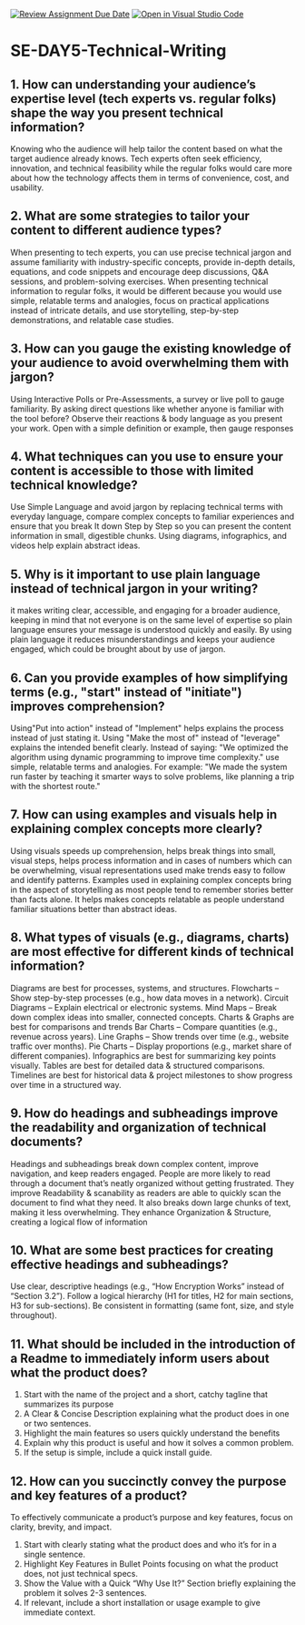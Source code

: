 [![Review Assignment Due Date](https://classroom.github.com/assets/deadline-readme-button-22041afd0340ce965d47ae6ef1cefeee28c7c493a6346c4f15d667ab976d596c.svg)](https://classroom.github.com/a/zsAR-pyY)
[![Open in Visual Studio Code](https://classroom.github.com/assets/open-in-vscode-2e0aaae1b6195c2367325f4f02e2d04e9abb55f0b24a779b69b11b9e10269abc.svg)](https://classroom.github.com/online_ide?assignment_repo_id=18501125&assignment_repo_type=AssignmentRepo)
# SE-DAY5-Technical-Writing
## 1. How can understanding your audience’s expertise level (tech experts vs. regular folks) shape the way you present technical information?
Knowing who the audience will help tailor the content based on what the target audience already knows. Tech experts often seek efficiency, innovation, and technical feasibility while the regular folks would care more about how the technology affects them in terms of convenience, cost, and usability.
## 2. What are some strategies to tailor your content to different audience types?
When presenting to tech experts, you can use precise technical jargon and assume familiarity with industry-specific concepts, provide in-depth details, equations, and code snippets and encourage deep discussions, Q&A sessions, and problem-solving exercises. 
When presenting technical information to regular folks, it would be different because you would use simple, relatable terms and analogies, focus on practical applications instead of intricate details, and use storytelling, step-by-step demonstrations, and relatable case studies.

## 3. How can you gauge the existing knowledge of your audience to avoid overwhelming them with jargon?
Using Interactive Polls or Pre-Assessments, a survey or live poll to gauge familiarity.
By asking direct questions like whether anyone is familiar with the tool before? 
Observe their reactions & body language as you present your work. 
Open with a simple definition or example, then gauge responses
## 4. What techniques can you use to ensure your content is accessible to those with limited technical knowledge?
Use Simple Language and avoid jargon by replacing technical terms with everyday language, compare complex concepts to familiar experiences and ensure that you break It down Step by Step 
 so you can present the content information in small, digestible chunks. Using diagrams, infographics, and videos help explain abstract ideas.
## 5. Why is it important to use plain language instead of technical jargon in your writing?
 it makes writing clear, accessible, and engaging for a broader audience, keeping in mind that not everyone is on the same level of expertise so plain language ensures your message is understood quickly and easily. By using plain language it reduces misunderstandings and keeps your audience engaged, which could be brought about by use of jargon.
## 6. Can you provide examples of how simplifying terms (e.g., "start" instead of "initiate") improves comprehension?
Using"Put into action" instead of  "Implement" helps explains the process instead of just stating it.
Using "Make the most of" instead of "leverage" explains the intended benefit clearly.
Instead of saying: "We optimized the algorithm using dynamic programming to improve time complexity."  use simple, relatable terms and analogies. For example: "We made the system run faster by teaching it smarter ways to solve problems, like planning a trip with the shortest route."
## 7. How can using examples and visuals help in explaining complex concepts more clearly?
Using visuals speeds up comprehension, helps break things into small, visual steps, helps process information and in cases of numbers which can be overwhelming, visual representations used make trends easy to follow and identify patterns. 
Examples used in explaining complex concepts bring in the aspect of storytelling as most people tend to remember stories better than facts alone. It helps makes concepts relatable as people understand familiar situations better than abstract ideas.

## 8. What types of visuals (e.g., diagrams, charts) are most effective for different kinds of technical information?
 Diagrams  are best for processes, systems, and structures.
 Flowcharts – Show step-by-step processes (e.g., how data moves in a network).
Circuit Diagrams – Explain electrical or electronic systems.
Mind Maps – Break down complex ideas into smaller, connected concepts.
Charts & Graphs are best for comparisons and trends
Bar Charts – Compare quantities (e.g., revenue across years).
Line Graphs – Show trends over time (e.g., website traffic over months).
Pie Charts – Display proportions (e.g., market share of different companies).
 Infographics are best for summarizing key points visually.
  Tables are best for detailed data & structured comparisons.
  Timelines are best for historical data & project milestones to show progress over time in a structured way.
## 9. How do headings and subheadings improve the readability and organization of technical documents?
Headings and subheadings break down complex content, improve navigation, and keep readers engaged. People are more likely to read through a document that’s neatly organized without getting frustrated.
They improve Readability & scanability as readers are able to quickly scan the document to find what they need. It also breaks down large chunks of text, making it less overwhelming.
They enhance Organization & Structure, creating a logical flow of information
## 10. What are some best practices for creating effective headings and subheadings?
Use clear, descriptive headings (e.g., “How Encryption Works” instead of “Section 3.2”).
Follow a logical hierarchy (H1 for titles, H2 for main sections, H3 for sub-sections).
Be consistent in formatting (same font, size, and style throughout).
## 11. What should be included in the introduction of a Readme to immediately inform users about what the product does?
1. Start with the name of the project and a short, catchy tagline that summarizes its purpose
2. A Clear & Concise Description  explaining what the product does in one or two sentences.
3.  Highlight the main features so users quickly understand the benefits
4.  Explain why this product is useful and how it solves a common problem.
5. If the setup is simple, include a quick install guide.
## 12. How can you succinctly convey the purpose and key features of a product?
To effectively communicate a product’s purpose and key features, focus on clarity, brevity, and impact.
 1. Start with clearly stating what the product does and who it’s for in a single sentence.
 2. Highlight Key Features in Bullet Points focusing on what the product does, not just technical specs.
 3. Show the Value with a Quick “Why Use It?” Section briefly explaining the problem it solves 2-3 sentences.
 4.  If relevant, include a short installation or usage example to give immediate context.

